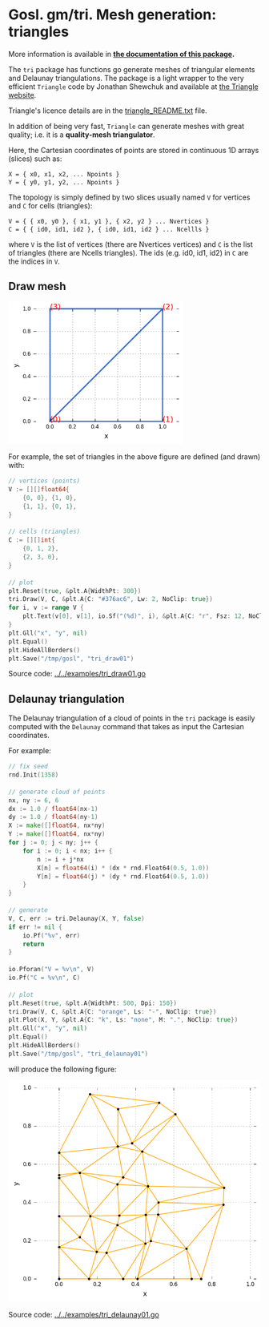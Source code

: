 # Gosl. gm/tri. Mesh generation: triangles

More information is available in **[the documentation of this package](http://rawgit.com/cpmech/gosl/master/doc/xxgm-tri.html).**

The `tri` package has functions go generate meshes of triangular elements and Delaunay
triangulations. The package is a light wrapper to the very efficient `Triangle` code by Jonathan
Shewchuk and available at [the Triangle website](https://www.cs.cmu.edu/~quake/triangle.html).

Triangle's licence details are in the <a href="triangle_README.txt">triangle_README.txt</a> file.

In addition of being very fast, `Triangle` can generate meshes with great quality; i.e. it is a
**quality-mesh triangulator**.

Here, the Cartesian coordinates of points are stored in continuous 1D arrays (slices) such as:
```
X = { x0, x1, x2, ... Npoints }
Y = { y0, y1, y2, ... Npoints }
```

The topology is simply defined by two slices usually named `V` for vertices and `C` for cells
(triangles):
```
V = { { x0, y0 }, { x1, y1 }, { x2, y2 } ... Nvertices }
C = { { id0, id1, id2 }, { id0, id1, id2 } ... Ncellls }
```
where `V` is the list of vertices (there are Nvertices vertices) and `C` is the list of triangles
(there are Ncells triangles). The ids (e.g. id0, id1, id2) in `C` are the indices in `V`.



## Draw mesh

<div id="container">
<p><img src="../../examples/figs/tri_draw01.png" width="350"></p>
</div>

For example, the set of triangles in the above figure are defined (and drawn) with:

```go
// vertices (points)
V := [][]float64{
    {0, 0}, {1, 0},
    {1, 1}, {0, 1},
}

// cells (triangles)
C := [][]int{
    {0, 1, 2},
    {2, 3, 0},
}

// plot
plt.Reset(true, &plt.A{WidthPt: 300})
tri.Draw(V, C, &plt.A{C: "#376ac6", Lw: 2, NoClip: true})
for i, v := range V {
    plt.Text(v[0], v[1], io.Sf("(%d)", i), &plt.A{C: "r", Fsz: 12, NoClip: true})
}
plt.Gll("x", "y", nil)
plt.Equal()
plt.HideAllBorders()
plt.Save("/tmp/gosl", "tri_draw01")
```

Source code: <a href="../../examples/tri_draw01.go">../../examples/tri_draw01.go</a>



## Delaunay triangulation

The Delaunay triangulation of a cloud of points in the `tri` package is easily computed with the
`Delaunay` command that takes as input the Cartesian coordinates.

For example:
```go
// fix seed
rnd.Init(1358)

// generate cloud of points
nx, ny := 6, 6
dx := 1.0 / float64(nx-1)
dy := 1.0 / float64(ny-1)
X := make([]float64, nx*ny)
Y := make([]float64, nx*ny)
for j := 0; j < ny; j++ {
    for i := 0; i < nx; i++ {
        n := i + j*nx
        X[n] = float64(i) * (dx * rnd.Float64(0.5, 1.0))
        Y[n] = float64(j) * (dy * rnd.Float64(0.5, 1.0))
    }
}

// generate
V, C, err := tri.Delaunay(X, Y, false)
if err != nil {
    io.Pf("%v", err)
    return
}

io.Pforan("V = %v\n", V)
io.Pf("C = %v\n", C)

// plot
plt.Reset(true, &plt.A{WidthPt: 500, Dpi: 150})
tri.Draw(V, C, &plt.A{C: "orange", Ls: "-", NoClip: true})
plt.Plot(X, Y, &plt.A{C: "k", Ls: "none", M: ".", NoClip: true})
plt.Gll("x", "y", nil)
plt.Equal()
plt.HideAllBorders()
plt.Save("/tmp/gosl", "tri_delaunay01")
```
will produce the following figure:

<div id="container">
<p><img src="../../examples/figs/tri_delaunay01.png"></p>
</div>

Source code: <a href="../../examples/tri_delaunay01.go">../../examples/tri_delaunay01.go</a>
